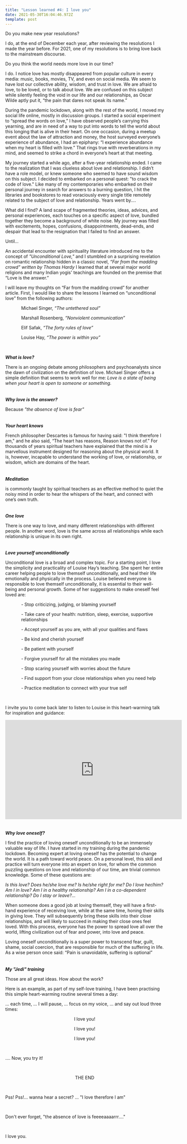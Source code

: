 ```yaml
---
title: "Lesson learned #4: I love you"
date: 2021-05-30T16:04:46.972Z
template: post
---
```

Do you make new year resolutions? 

I do, at the end of December each year, after reviewing the resolutions I made the year before. For 2021, one of my resolutions is to bring love back to the mainstream discourse. 

Do you think the world needs more love in our time? 

I do. I notice love has mostly disappeared from popular culture in every media: music, books, movies, TV, and even on social media. We seem to have lost our collective ability, wisdom, and trust in love. We are afraid to love, to be loved, or to talk about love. We are confused on this subject while silently feeling the void in our life and our relationships, as Oscar Wilde aptly put it, “the pain that dares not speak its name.”

During the pandemic lockdown, along with the rest of the world, I moved my social life online, mostly in discussion groups. I started a social experiment to “spread the words on love,” I have observed people’s carrying this yearning, and are in need of a way to put into words to tell the world about this longing that is alive in their heart. On one occasion, during a meetup event about the law of attraction and money, the host surveyed everyone’s experience of abundance, I had an epiphany: “I experience abundance when my heart is filled with love.” That rings true with reverberations in my mind, and seemed to strike a chord in everyone’s heart at that meeting. 

My journey started a while ago, after a five-year relationship ended. I came to the realization that I was clueless about love and relationship. I didn’t have a role model, or knew someone who seemed to have sound wisdom on this subject. I decided to embarked on a personal quest: "to crack the code of love." Like many of my contemporaries who embarked on their personal journey in search for answers to a burning question, I hit the libraries and bookstores to read voraciously every single title remotely related to the subject of love and relationship. Years went by....

What did I find? A land scape of fragmented theories, ideas, advices, and personal experiences, each touches on a specific aspect of love, bundled together they become a background of white noise. My journey was filled with excitements, hopes, confusions, disappointments, dead-ends, and despair that lead to the resignation that I failed to find an answer. 

Until...

An accidental encounter with spirituality literature introduced me to the concept of <i>"Unconditional Love," </i> and I stumbled on a surprising  revelation on romantic relationship hidden in a classic novel, <i>“Far from the madding crowd” written by Thomas Hardy</i> I learned that at several major world religions and many Indian yogis' teachings are founded on the premise that “Love is the answer.”

I will leave my thoughts on “Far from the madding crowd” for another article. First, I would like to share the lessons I learned on “unconditional love” from the following authors: 

<p style="margin-left: 10%;">  Michael Singer, <i> “The untethered soul”</i> </p>

<p style="margin-left: 10%;"> Marshall Rosenberg,  <i>“Nonviolent communication”</i>  </p>

<p style="margin-left: 10%;">Elif Safak,  <i>“The forty rules of love”</i> </p>

<p style="margin-left: 10%">Louise Hay,  <i>“The power is within you” </i> </p>

<p style="margin-bottom:0%;margin-top:9%"> <b><i>What is love?</i></b></p>

<p>There is an ongoing debate among philosophers and psychoanalysts since the dawn of civilization on the definition of love. Michael Singer offers a simple definition that seems to work well for me: <i>Love is a state of being when your heart is open to someone or something.  </i></p>

<p style="margin-bottom:0%;margin-top:7%"><b><i>Why love is the answer? </i></b></p>

<p>Because <i>"the absence of love is fear" </i></p>

<p style="margin-bottom:0%;margin-top:7%""><b><i>Your heart knows</i></b></p>

 <p style="margin-bottom:7%">French philosopher Descartes is famous for having said: "I think therefore I am,"  and he also said, “The heart has reasons, Reason knows not of.” For thousands of years spiritual teachers have explained that the mind is a marvellous instrument designed for reasoning about the physical world. It is, however, incapable to understand the working of love, or relationship, or wisdom, which are domains of the heart.</p>

<p style="margin-bottom:0%"><b><i>Meditation </i></b></p>

<p style="margin-bottom:7%"> is commonly taught by spiritual teachers as an effective method to quiet the noisy mind in order to hear the whispers of the heart, and connect with one’s own truth. </p>

<p style="margin-bottom:0%"><b><i> One love </i></b></p>

<p style="margin-bottom:7%"> There is one way to love, and many different relationships with different people. In another word, love is the same across all relationships while each relationship is unique  in its own right. </p>

<p style="margin-bottom:0%"><b><i>Love yourself unconditionally </i></b></p>

<p>  Unconditional love is a broad and complex topic. For a starting point,  I love the simplicity and practicality of Louise Hay’s teaching. She spent her entire career helping people to love themself unconditionally, and heal their life  emotionally and physically in the process. Louise believed everyone is responsible to love themself unconditionally, it is essential to their well-being and personal growth. Some of her suggestions to make oneself feel loved are: </p>

<p style="margin-left: 10%;">- Stop criticizing, judging, or blaming yourself

</p>

<p style="margin-left: 10%;">- Take care of your health: nutrition, sleep, exercise, supportive relationships </p>

<p style="margin-left: 10%;">- Accept yourself as you are, with all your qualities and flaws</p>

<p style="margin-left: 10%;">- Be kind and cherish yourself</p>

<p style="margin-left: 10%;">- Be patient with yourself</p>

<p style="margin-left: 10%;">- Forgive yourself for all the mistakes you  made</p>

<p style="margin-left: 10%;"><p style="margin-left: 10%;">- Stop scaring yourself with worries about the future</p>

<p style="margin-left: 10%;">- Find support from your close relationships when you need help</p>

<p style="margin-left: 10%;">- Practice meditation to connect with your true self</p>

<br>

<p > I invite you to come back later to listen to Louise in this heart-warming talk for inspiration and guidance:  </p>

<iframe width="560" height="315" src="https://www.youtube.com/embed/MMTOZNL_Ybk" title="YouTube video player" frameborder="0" allow="accelerometer; autoplay; clipboard-write; encrypted-media; gyroscope; picture-in-picture" allowfullscreen></iframe>

<p style="margin-bottom:0%;margin-top:7%"><b><i> Why love oneself? </i></b></p>

 <p> I find the practice of loving oneself unconditionally to be an immensely valuable way of life. I have started in my training during the pandemic lockdown. Becoming expert at loving oneself has the potential to change the world. It is a path toward world peace. On a personal level, this skill and practice will turn everyone into an expert on love, for whom the common puzzling questions on love and relationship of our time, are trivial common knowledge. Some of these questions are:

<i>Is this love?  Does he/she love me? Is he/she right for me?  Do I love her/him?  Am I in love?  Am I in a healthy relationship?  Am I in a co-dependent relationship? Do I stay or leave?...</i>

When someone does a good job at loving themself, they will have a first-hand experience of receiving love, while at the same time, honing their skills in giving love. They will subsequently bring these skills into their close relationships, and will likely to succeed in making their close ones feel loved. With this process, everyone has the power to spread love all over the world, lifting civilization out of fear and power, into love and peace.

Loving oneself unconditionally is a super power to transcend fear, guilt, shame, social coercion, that are responsible for much of the suffering in life. As a wise person once said: “Pain is unavoidable, suffering is optional” </p>

<p style="margin-bottom:0%;margin-top:7%"><b><i>My "Jedi" training </i></b></p>

 Those are all great ideas. How about the work? 

Here is an example, as part of my self-love training, I have been practising this simple heart-warming routine several times a day: 

... each time, ... I will pause, ... focus on my voice, ... and say out loud three times:

<p style="text-align:center;">I love you! </p>

<p style="text-align:center;">I love you! </p>

<p style="text-align:center;">I love you! </p>

<br>

.... Now, you try it!

<br>

<p style="text-align:center;">THE END</p>

<br>

Pss! Pss!... wanna hear a secret? ... "I love therefore I am"

<br>

 Don't ever forget, "the absence of love is feeeeaaaarrr...."

<br>

I love you.

<br>